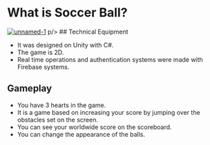 # What is Soccer Ball?

<p text-align :justify;
<img src="https://i.ibb.co/Dr8yD5v/picture1.jpg" alt="picture1" border="0" /></a>
<a href="https://imgbb.com/"><img src="https://i.ibb.co/Dg9XmZ2/unnamed-1.jpg" alt="unnamed-1" border="0" /></a>
p/>
## Technical Equipment

- It was designed on Unity with C#.
- The game is 2D.
- Real time operations and authentication systems were made with Firebase systems.



## Gameplay

- You have 3 hearts in the game.
- It is a game based on increasing your score by jumping over the obstacles set on the screen.
- You can see your worldwide score on the scoreboard.
- You can change the appearance of the balls.




